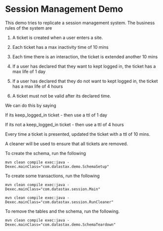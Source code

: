 Session Management Demo
========================

This demo tries to replicate a session management system. The business rules of the system are 

1. A ticket is created when a user enters a site. 

2. Each ticket has a max inactivity time of 10 mins

3. Each time there is an interaction, the ticket is extended another 10 mins

4. If a user has declared that they want to kept logged in, the ticket has a max life of 1 day

5. If a user has declared that they do not want to kept logged in, the ticket has a max life of 4 hours

6. A ticket must not be valid after its declared time. 

We can do this by saying
	
If its keep_logged_in ticket - then use a ttl of 1 day

If its not a keep_logged_in ticket - then use a ttl of 4 hours

Every time a ticket is presented, updated the ticket with a ttl of 10 mins.

A cleaner will be used to ensure that all tickets are removed. 

To create the schema, run the following

	mvn clean compile exec:java -Dexec.mainClass="com.datastax.demo.SchemaSetup"
	
To create some transactions, run the following 
	
	mvn clean compile exec:java -Dexec.mainClass="com.datastax.session.Main"
	
	mvn clean compile exec:java -Dexec.mainClass="com.datastax.session.RunCleaner" 

To remove the tables and the schema, run the following.

    mvn clean compile exec:java -Dexec.mainClass="com.datastax.demo.SchemaTeardown"
    
    